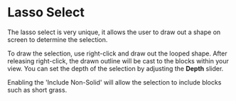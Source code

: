 # Lasso Select

The lasso select is very unique, it allows the user to draw out a shape on screen to determine the selection.

To draw the selection, use right-click and draw out the looped shape. After releasing right-click, the drawn outline will be cast to the blocks within your view. You can set the depth of the selection by adjusting the **Depth** slider.

Enabling the 'Include Non-Solid' will allow the selection to include blocks such as short grass.